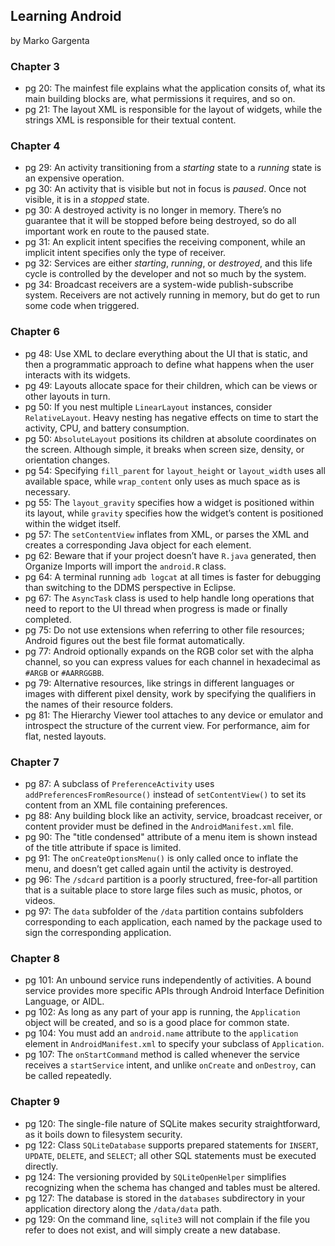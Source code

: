 ## Learning Android

by Marko Gargenta

### Chapter 3
* pg 20: The mainfest file explains what the application consits of, what its main building blocks are, what permissions it requires, and so on.
* pg 21: The layout XML is responsible for the layout of widgets, while the strings XML is responsible for their textual content.

### Chapter 4
* pg 29: An activity transitioning from a _starting_ state to a _running_ state is an expensive operation.
* pg 30: An activity that is visible but not in focus is _paused_. Once not visible, it is in a _stopped_ state.
* pg 30: A destroyed activity is no longer in memory. There’s no guarantee that it will be stopped before being destroyed, so do all important work en route to the paused state.
* pg 31: An explicit intent specifies the receiving component, while an implicit intent specifies only the type of receiver.
* pg 32: Services are either _starting_, _running_, or _destroyed_, and this life cycle is controlled by the developer and not so much by the system.
* pg 34: Broadcast receivers are a system-wide publish-subscribe system. Receivers are not actively running in memory, but do get to run some code when triggered.

### Chapter 6
* pg 48: Use XML to declare everything about the UI that is static, and then a programmatic approach to define what happens when the user interacts with its widgets.
* pg 49: Layouts allocate space for their children, which can be views or other layouts in turn.
* pg 50: If you nest multiple `LinearLayout` instances, consider `RelativeLayout`. Heavy nesting has negative effects on time to start the activity, CPU, and battery consumption.
* pg 50: `AbsoluteLayout` positions its children at absolute coordinates on the screen. Although simple, it breaks when screen size, density, or orientation changes.
* pg 54: Specifying `fill_parent` for `layout_height` or `layout_width` uses all available space, while `wrap_content` only uses as much space as is necessary.
* pg 55: The `layout_gravity` specifies how a widget is positioned within its layout, while `gravity` specifies how the widget’s content is positioned within the widget itself.
* pg 57: The `setContentView` inflates from XML, or parses the XML and creates a corresponding Java object for each element.
* pg 62: Beware that if your project doesn’t have `R.java` generated, then Organize Imports will import the `android.R` class.
* pg 64: A terminal running `adb logcat` at all times is faster for debugging than switching to the DDMS perspective in Eclipse.
* pg 67: The `AsyncTask` class is used to help handle long operations that need to report to the UI thread when progress is made or finally completed.
* pg 75: Do not use extensions when referring to other file resources; Android figures out the best file format automatically.
* pg 77: Android optionally expands on the RGB color set with the alpha channel, so you can express values for each channel in hexadecimal as `#ARGB` or `#AARRGGBB`.
* pg 79: Alternative resources, like strings in different languages or images with different pixel density, work by specifying the qualifiers in the names of their resource folders.
* pg 81: The Hierarchy Viewer tool attaches to any device or emulator and introspect the structure of the current view. For performance, aim for flat, nested layouts.

### Chapter 7
* pg 87: A subclass of `PreferenceActivity` uses `addPreferencesFromResource()` instead of `setContentView()` to set its content from an XML file containing preferences.
* pg 88: Any building block like an activity, service, broadcast receiver, or content provider must be defined in the `AndroidManifest.xml` file.
* pg 90: The "title condensed" attribute of a menu item is shown instead of the title attribute if space is limited.
* pg 91: The `onCreateOptionsMenu()` is only called once to inflate the menu, and doesn’t get called again until the activity is destroyed.
* pg 96: The `/sdcard` partition is a poorly structured, free-for-all partition that is a suitable place to store large files such as music, photos, or videos.
* pg 97: The `data` subfolder of the `/data` partition contains subfolders corresponding to each application, each named by the package used to sign the corresponding application.

### Chapter 8
* pg 101: An unbound service runs independently of activities. A bound service provides more specific APIs through Android Interface Definition Language, or AIDL.
* pg 102: As long as any part of your app is running, the `Application` object will be created, and so is a good place for common state.
* pg 104: You must add an `android.name` attribute to the `application` element in `AndroidManifest.xml` to specify your subclass of `Application`.
* pg 107: The `onStartCommand` method is called whenever the service receives a `startService` intent, and unlike `onCreate` and `onDestroy`, can be called repeatedly.

### Chapter 9
* pg 120: The single-file nature of SQLite makes security straightforward, as it boils down to filesystem security.
* pg 122: Class `SQLiteDatabase` supports prepared statements for `INSERT`, `UPDATE`, `DELETE`, and `SELECT`; all other SQL statements must be executed directly.
* pg 124: The versioning provided by `SQLiteOpenHelper` simplifies recognizing when the schema has changed and tables must be altered.
* pg 127: The database is stored in the `databases` subdirectory in your application directory along the `/data/data` path.
* pg 129: On the command line, `sqlite3` will not complain if the file you refer to does not exist, and will simply create a new database.

